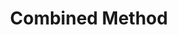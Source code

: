 ---
title: Combined Method
permalink: /patterns/verteilung/combinedmethod
sidebar:
    nav: verteilung
---